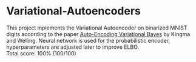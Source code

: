 # Variational-Autoencoders
This project inplements the Variational Autoencoder on binarized MNIST digits according to the paper [Auto-Encoding Variational Bayes](https://arxiv.org/pdf/1312.6114.pdf) by Kingma and Welling. Neural network is used for the probabilistic encoder, hyperparameters are adjusted later to improve ELBO.\
Total score: 100% (100/100)
